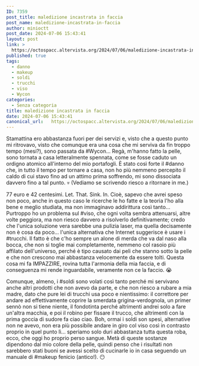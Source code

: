 ```yaml
---
ID: 7359
post_title: maledizione incastrata in faccia
post_name: maledizione-incastrata-in-faccia
author: minioctt
post_date: 2024-07-06 15:43:41
layout: post
link: >
  https://octospacc.altervista.org/2024/07/06/maledizione-incastrata-in-faccia/
published: true
tags:
  - danno
  - makeup
  - soldi
  - trucchi
  - viso
  - Wycon
categories:
  - Senza categoria
title: maledizione incastrata in faccia
date: 2024-07-06 15:43:41
canonical_url:   https://octospacc.altervista.org/2024/07/06/maledizione-incastrata-in-faccia/
---
```

<!-- wp:paragraph -->
<p>Stamattina ero abbastanza fuori per dei servizi e, visto che a questo punto mi ritrovavo, visto che comunque era una cosa che mi serviva da fin troppo tempo (mesi?), sono passata da #Wycon... Regà, m'hanno fatto la pelle, sono tornata a casa letteralmente spennata, come se fosse caduto un ordigno atomico all'interno del mio portafogli. È stato così forte il #danno che, in tutto il tempo per tornare a casa, non ho più nemmeno percepito il caldo di cui stavo fino ad un attimo prima soffrendo, mi sono dissociata davvero fino a tal punto. 💀 (Vediamo se scrivendo riesco a ritornare in me.)</p>
<!-- /wp:paragraph -->

<!-- wp:paragraph -->
<p>77 euro e 42 centesimi. Let. That. Sink. In. Cioè, sapevo che avrei speso non poco, anche in questo caso le ricerche le ho fatte e la teoria l'ho alla bene e meglio studiata, ma non immaginavo addirittura così tanto... Purtroppo ho un problema sul #viso, che ogni volta sembra attenuarsi, altre volte peggiora, ma non riesco davvero a risolverlo definitivamente; credo che l'unica soluzione vera sarebbe una pulizia laser, ma quella decisamente non è cosa da poco... l'unica alternativa che Internet suggerisce è usare i #trucchi. Il fatto è che c'ho sempre un alone di merda che va dal naso alla bocca, che non si toglie mai completamente, nemmeno col rasoio più affilato dell'universo, perché è tipo causato dai peli che stanno sotto la pelle e che non crescono mai abbastanza velocemente da essere tolti. Questa cosa mi fa IMPAZZIRE, rovina tutta l'armonia della mia faccia, e di conseguenza mi rende inguardabile, veramente non ce la faccio. 😭</p>
<!-- /wp:paragraph -->

<!-- wp:paragraph -->
<p>Comunque, almeno, i #soldi sono volati così tanto perché mi servivano anche altri prodotti che non avevo da parte, e che non riesco a rubare a mia madre, dato che pure lei di trucchi usa poco e nientissimo: il correttore per andare ad effettivamente coprire la smerdata grigina-verdognola, un primer sennò non si tiene niente, il fondotinta perché altrimenti andrei solo a fare un'altra macchia, e poi il robino per fissare il trucco, che altrimenti con la prima goccia di sudore fa ciao ciao. Boh, ormai i soldi son spesi, alternative non ne avevo, non era più possibile andare in giro col viso così in contrasto proprio in quel punto lì... speriamo solo duri abbastanza tutta questa roba, ecco, che oggi ho proprio perso sangue. Metà di queste sostanze dipendono dal mio colore della pelle, quindi penso che i risultati non sarebbero stati buoni se avessi scelto di cucinarle io in casa seguendo un manuale di #makeup fenicio (antico!). 😶</p>
<!-- /wp:paragraph -->